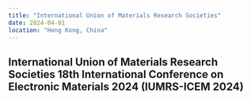 ```yaml
---
title: "International Union of Materials Research Societies"
date: 2024-04-01
location: "Hong Kong, China"
---
```

International Union of Materials Research Societies 18th International Conference on Electronic Materials 2024 (IUMRS-ICEM 2024)                 
---
